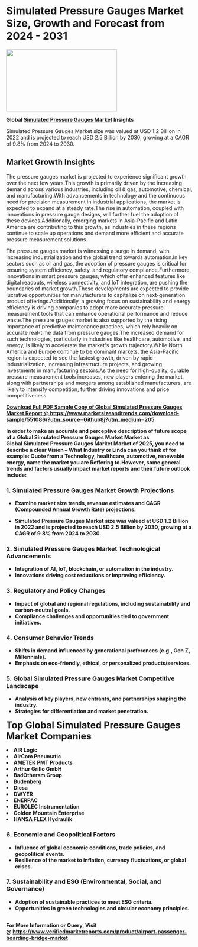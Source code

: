 <H1>Simulated Pressure Gauges Market Size, Growth and Forecast from 2024 - 2031</H1><img class="aligncenter size-medium wp-image-584254" src="https://thirdeyenews.in/wp-content/uploads/2024/09/Global-Market-Research-300x168.jpeg" alt="" width="300" height="168" /><p><strong>Global&nbsp;<a href="https://www.marketsizeandtrends.com/download-sample/551086/?utm_source=Github8j?utm_medium=205">Simulated Pressure Gauges Market</a> Insights</strong></p><p>Simulated Pressure Gauges Market size was valued at USD 1.2 Billion in 2022 and is projected to reach USD 2.5 Billion by 2030, growing at a CAGR of 9.8% from 2024 to 2030.</p><p><h2>Market Growth Insights</h2> <p>The pressure gauges market is projected to experience significant growth over the next few years.This growth is primarily driven by the increasing demand across various industries, including oil & gas, automotive, chemical, and manufacturing.With advancements in technology and the continuous need for precision measurement in industrial applications, the market is expected to expand at a steady rate.The rise in automation, coupled with innovations in pressure gauge designs, will further fuel the adoption of these devices.Additionally, emerging markets in Asia-Pacific and Latin America are contributing to this growth, as industries in these regions continue to scale up operations and demand more efficient and accurate pressure measurement solutions.</p> <p><strong><a href="#"></a></strong></p> <p>The pressure gauges market is witnessing a surge in demand, with increasing industrialization and the global trend towards automation.In key sectors such as oil and gas, the adoption of pressure gauges is critical for ensuring system efficiency, safety, and regulatory compliance.Furthermore, innovations in smart pressure gauges, which offer enhanced features like digital readouts, wireless connectivity, and IoT integration, are pushing the boundaries of market growth.These developments are expected to provide lucrative opportunities for manufacturers to capitalize on next-generation product offerings.Additionally, a growing focus on sustainability and energy efficiency is driving companies to adopt more accurate pressure measurement tools that can enhance operational performance and reduce waste.The pressure gauges market is also supported by the rising importance of predictive maintenance practices, which rely heavily on accurate real-time data from pressure gauges.The increased demand for such technologies, particularly in industries like healthcare, automotive, and energy, is likely to accelerate the market's growth trajectory.While North America and Europe continue to be dominant markets, the Asia-Pacific region is expected to see the fastest growth, driven by rapid industrialization, increasing infrastructure projects, and growing investments in manufacturing sectors.As the need for high-quality, durable pressure measurement tools increases, new players entering the market, along with partnerships and mergers among established manufacturers, are likely to intensify competition, further driving innovations and price competitiveness.<p><strong><a href="#"></p><p><span class=""><strong>Download Full PDF Sample Copy of Global Simulated Pressure Gauges Market Report</strong> @ <a href="https://www.marketsizeandtrends.com/download-sample/551086/?utm_source=Github8j?utm_medium=205" target="_blank">https://www.marketsizeandtrends.com/download-sample/551086/?utm_source=Github8j?utm_medium=205</a></span></p><p>In order to make an accurate and perceptive description of future scope of a Global&nbsp;Simulated Pressure Gauges Market Market as Global&nbsp;Simulated Pressure Gauges Market Market of 2025, you need to describe a clear Vision &ndash; What Industry or Linda can you think of for example: Quote from a Technology, healthcare, automotive, renewable energy, name the market you are Reffering to.However, some general trends and factors usually impact market reports and their future outlook include:</p><h3>1.&nbsp;<strong>Simulated Pressure Gauges Market Growth Projections</strong></h3><ul><li>Examine market size trends, revenue estimates and CAGR (Compounded Annual Growth Rate) projections.</li><li><p>Simulated Pressure Gauges Market size was valued at USD 1.2 Billion in 2022 and is projected to reach USD 2.5 Billion by 2030, growing at a CAGR of 9.8% from 2024 to 2030.</p></li></ul><h3>2.&nbsp;<strong>Simulated Pressure Gauges Market Technological Advancements</strong></h3><ul><li>Integration of AI, IoT, blockchain, or automation in the industry.</li><li>Innovations driving cost reductions or improving efficiency.</li></ul><h3>3.&nbsp;<strong>Regulatory and Policy Changes</strong></h3><ul><li>Impact of global and regional regulations, including sustainability and carbon-neutral goals.</li><li>Compliance challenges and opportunities tied to government initiatives.</li></ul><h3>4.&nbsp;<strong>Consumer Behavior Trends</strong></h3><ul><li>Shifts in demand influenced by generational preferences (e.g., Gen Z, Millennials).</li><li>Emphasis on eco-friendly, ethical, or personalized products/services.</li></ul><h3>5.&nbsp;<strong>Global Simulated Pressure Gauges Market Competitive Landscape</strong></h3><ul><li>Analysis of key players, new entrants, and partnerships shaping the industry.</li><li>Strategies for differentiation and market penetration.</li></ul><p data-pm-slice="1 1 []"><span style="color: inherit; font-family: inherit; font-size: 25px;">Top Global Simulated Pressure Gauges Market Companies</span></p><div class="" data-test-id=""><p><li>AIR Logic</li><li> AirCom Pneumatic</li><li> AMETEK PMT Products</li><li> Arthur Grillo GmbH</li><li> BadOthersm Group</li><li> Budenberg</li><li> Dicsa</li><li> DWYER</li><li> ENERPAC</li><li> EUROLEC Instrumentation</li><li> Golden Mountain Enterprise</li><li> HANSA FLEX Hydraulik</li></p></div><h3>6.&nbsp;<strong>Economic and Geopolitical Factors</strong></h3><ul><li>Influence of global economic conditions, trade policies, and geopolitical events.</li><li>Resilience of the market to inflation, currency fluctuations, or global crises.</li></ul><h3>7.&nbsp;<strong>Sustainability and ESG (Environmental, Social, and Governance)</strong></h3><ul><li>Adoption of sustainable practices to meet ESG criteria.</li><li>Opportunities in green technologies and circular economy principles.</li></ul><h2><strong style="font-size: 14px;">For More Information or Query, Visit @&nbsp;</strong><a style="background-color: #ffffff; font-size: 14px;" href="https://www.marketsizeandtrends.com/report/simulated-pressure-gauges-market/" target="_blank">https://www.verifiedmarketreports.com/product/airport-passenger-boarding-bridge-market</a></h2>